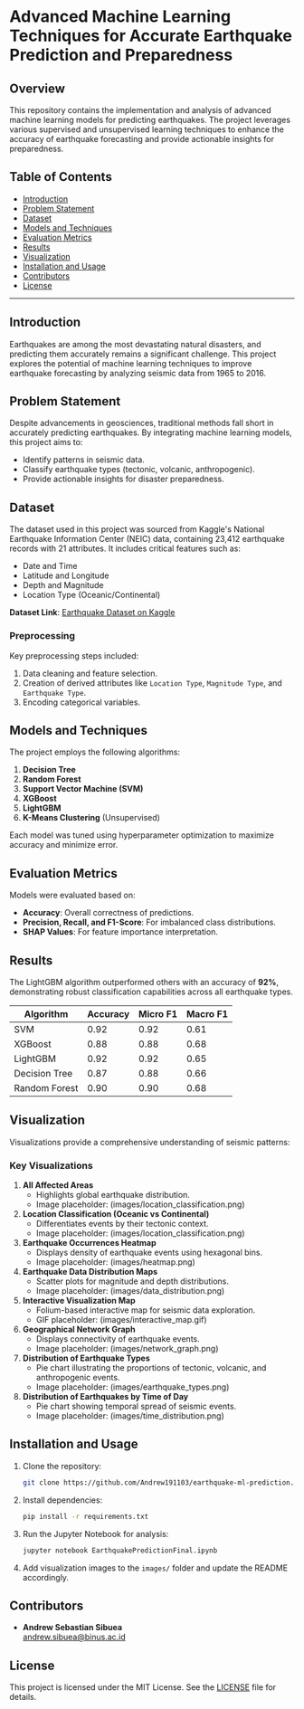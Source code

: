 # Advanced Machine Learning Techniques for Accurate Earthquake Prediction and Preparedness

## Overview
This repository contains the implementation and analysis of advanced machine learning models for predicting earthquakes. The project leverages various supervised and unsupervised learning techniques to enhance the accuracy of earthquake forecasting and provide actionable insights for preparedness.

## Table of Contents
- [Introduction](#introduction)
- [Problem Statement](#problem-statement)
- [Dataset](#dataset)
- [Models and Techniques](#models-and-techniques)
- [Evaluation Metrics](#evaluation-metrics)
- [Results](#results)
- [Visualization](#visualization)
- [Installation and Usage](#installation-and-usage)
- [Contributors](#contributors)
- [License](#license)

---

## Introduction
Earthquakes are among the most devastating natural disasters, and predicting them accurately remains a significant challenge. This project explores the potential of machine learning techniques to improve earthquake forecasting by analyzing seismic data from 1965 to 2016.

## Problem Statement
Despite advancements in geosciences, traditional methods fall short in accurately predicting earthquakes. By integrating machine learning models, this project aims to:
- Identify patterns in seismic data.
- Classify earthquake types (tectonic, volcanic, anthropogenic).
- Provide actionable insights for disaster preparedness.

## Dataset
The dataset used in this project was sourced from Kaggle's National Earthquake Information Center (NEIC) data, containing 23,412 earthquake records with 21 attributes. It includes critical features such as:
- Date and Time
- Latitude and Longitude
- Depth and Magnitude
- Location Type (Oceanic/Continental)

**Dataset Link**: [Earthquake Dataset on Kaggle](https://www.kaggle.com/datasets/usgs/earthquake-database/data)

### Preprocessing
Key preprocessing steps included:
1. Data cleaning and feature selection.
2. Creation of derived attributes like `Location Type`, `Magnitude Type`, and `Earthquake Type`.
3. Encoding categorical variables.

## Models and Techniques
The project employs the following algorithms:
1. **Decision Tree**
2. **Random Forest**
3. **Support Vector Machine (SVM)**
4. **XGBoost**
5. **LightGBM**
6. **K-Means Clustering** (Unsupervised)

Each model was tuned using hyperparameter optimization to maximize accuracy and minimize error.

## Evaluation Metrics
Models were evaluated based on:
- **Accuracy**: Overall correctness of predictions.
- **Precision, Recall, and F1-Score**: For imbalanced class distributions.
- **SHAP Values**: For feature importance interpretation.

## Results
The LightGBM algorithm outperformed others with an accuracy of **92%**, demonstrating robust classification capabilities across all earthquake types.

| Algorithm        | Accuracy | Micro F1 | Macro F1 |
|------------------|----------|----------|----------|
| SVM              | 0.92     | 0.92     | 0.61     |
| XGBoost          | 0.88     | 0.88     | 0.68     |
| LightGBM         | 0.92     | 0.92     | 0.65     |
| Decision Tree    | 0.87     | 0.88     | 0.66     |
| Random Forest    | 0.90     | 0.90     | 0.68     |

## Visualization
Visualizations provide a comprehensive understanding of seismic patterns:

### Key Visualizations
1. **All Affected Areas**
   - Highlights global earthquake distribution.
   - Image placeholder: (images/location_classification.png)
2. **Location Classification (Oceanic vs Continental)**
   - Differentiates events by their tectonic context.
   - Image placeholder: (images/location_classification.png)
3. **Earthquake Occurrences Heatmap**
   - Displays density of earthquake events using hexagonal bins.
   - Image placeholder: (images/heatmap.png)
4. **Earthquake Data Distribution Maps**
   - Scatter plots for magnitude and depth distributions.
   - Image placeholder: (images/data_distribution.png)
5. **Interactive Visualization Map**
   - Folium-based interactive map for seismic data exploration.
   - GIF placeholder: (images/interactive_map.gif)
6. **Geographical Network Graph**
   - Displays connectivity of earthquake events.
   - Image placeholder: (images/network_graph.png)
7. **Distribution of Earthquake Types**
   - Pie chart illustrating the proportions of tectonic, volcanic, and anthropogenic events.
   - Image placeholder: (images/earthquake_types.png)
8. **Distribution of Earthquakes by Time of Day**
   - Pie chart showing temporal spread of seismic events.
   - Image placeholder: (images/time_distribution.png)

## Installation and Usage
1. Clone the repository:
   ```bash
   git clone https://github.com/Andrew191103/earthquake-ml-prediction.git
   ```
2. Install dependencies:
   ```bash
   pip install -r requirements.txt
   ```
3. Run the Jupyter Notebook for analysis:
   ```bash
   jupyter notebook EarthquakePredictionFinal.ipynb
   ```
4. Add visualization images to the `images/` folder and update the README accordingly.

## Contributors
- **Andrew Sebastian Sibuea**  
  [andrew.sibuea@binus.ac.id](mailto:andrew.sibuea@binus.ac.id)

## License
This project is licensed under the MIT License. See the [LICENSE](LICENSE) file for details.
